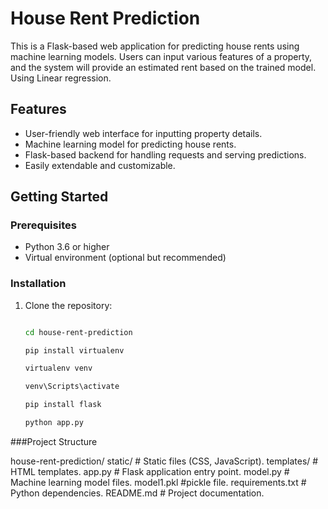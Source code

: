 # House Rent Prediction 

This is a Flask-based web application for predicting house rents using machine learning models. Users can input various features of a property, and the system will provide an estimated rent based on the trained model. Using Linear regression. 

## Features

- User-friendly web interface for inputting property details.
- Machine learning model for predicting house rents.
- Flask-based backend for handling requests and serving predictions.
- Easily extendable and customizable.

## Getting Started

### Prerequisites

- Python 3.6 or higher
- Virtual environment (optional but recommended)

### Installation

1. Clone the repository:

   ```bash
   
   cd house-rent-prediction

   pip install virtualenv

   virtualenv venv

   venv\Scripts\activate

   pip install flask

   python app.py

###Project Structure

house-rent-prediction/
static/          # Static files (CSS, JavaScript). 
templates/       # HTML templates. 
app.py           # Flask application entry point. 
model.py         # Machine learning model files. 
model1.pkl       #pickle file. 
requirements.txt # Python dependencies. 
README.md        # Project documentation. 





